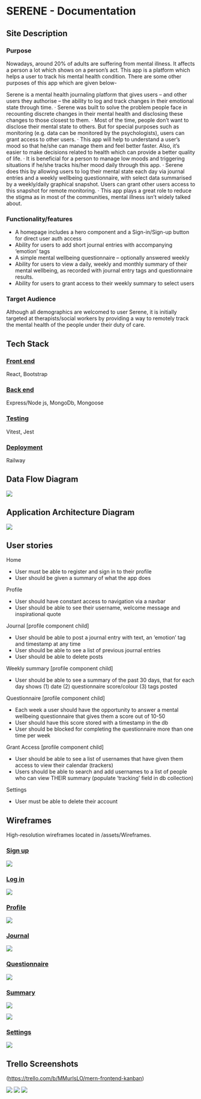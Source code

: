 # SERENE - Documentation 

## Site Description

### Purpose 

 
Nowadays, around 20% of adults are suffering from mental illness. It affects a person a lot which shows on a person’s act.  This app is a platform which helps a user to track his mental health condition. There are some other purposes of this app which are given below-
 
Serene is a mental health journaling platform that gives users – and other users they authorise – the ability to log and track changes in their emotional state through time.
·  	Serene was built to solve the problem people face in recounting discrete changes in their mental health and disclosing these changes to those closest to them.
·  	Most of the time, people don’t want to disclose their mental state to others. But for special purposes such as monitoring (e.g. data can be monitored by the psychologists), users can grant access to other users.
·  	This app will help to understand a user’s mood so that he/she can manage them and feel better faster. Also, it’s easier to make decisions related to health which can provide a better quality of life.
·  	It is beneficial for a person to manage low moods and triggering situations if he/she tracks his/her mood daily through this app.
·  	Serene does this by allowing users to log their mental state each day via journal entries and a weekly wellbeing questionnaire, with select data summarised by a weekly/daily graphical snapshot. Users can grant other users access to this snapshot for remote monitoring. 
·  	This app plays a great role to reduce the stigma as in most of the communities, mental illness isn’t widely talked about.



### Functionality/features 

- A homepage includes a hero component and a Sign-in/Sign-up button for direct user auth access
- Ability for users to add short journal entries with accompanying ‘emotion’ tags
- A simple mental wellbeing questionnaire – optionally answered weekly 
- Ability for users to view a daily, weekly and monthly summary of their mental wellbeing, as recorded with journal entry tags and questionnaire results. 
- Ability for users to grant access to their weekly summary to select users

### Target Audience 

Although all demographics are welcomed to user Serene, it is initially targeted at therapists/social workers by providing a way to remotely track the mental health of the people under their duty of care.
  
## Tech Stack 

### <u>Front end</u>

React, Bootstrap

### <u>Back end</u>

Express/Node js, MongoDb, Mongoose 

### <u>Testing</u>

Vitest, Jest

### <u>Deployment</u>

Railway 

## Data Flow Diagram

![](./docs/dataflow.jpeg)

## Application Architecture Diagram



![](./docs/architecture.png)

## User stories 

Home 
- User must be able to register and sign in to their profile 
- User should be given a summary of what the app does 

Profile 
- User should have constant access to navigation via a navbar
- User should be able to see their username, welcome message and inspirational quote

Journal [profile component child]
- User should be able to post a journal entry with text, an ‘emotion’ tag and timestamp at any time
- User should be able to see a list of previous journal entries
- User should be able to delete posts


Weekly summary [profile component child]
- User should be able to see a summary of the past 30 days, that for each day shows (1) date (2) questionnaire score/colour (3) tags posted 

Questionnaire [profile component child]
- Each week a user should have the opportunity to answer a mental wellbeing questionnaire that gives them a score out of 10-50  
- User should have this score stored with a timestamp in the db
- User should be blocked for completing the questionnaire more than one time per week

Grant Access [profile component child]
- User should be able to see a list of usernames that have given them access to view their calendar (trackers) 
- Users should be able to search and add usernames to a list of people who can view THEIR summary (populate ‘tracking’ field in db collection)

Settings 
- User must be able to delete their account


## Wireframes 

High-resolution wireframes located in /assets/Wireframes.

### <u>Sign up</u>

![](/./docs/wireframe%20screen%20comparison/loginwire.png)


### <u>Log in</u>
![](/./docs/wireframe%20screen%20comparison/signupwire.png)

### <u>Profile</u>
![](/./docs/wireframe%20screen%20comparison/homewire.png)

### <u>Journal</u>
![](/./docs/wireframe%20screen%20comparison/journalwire.png)

### <u>Questionnaire</u>
![](/./docs/wireframe%20screen%20comparison/questionairewire.png)

### <u>Summary</u>
![](/./docs/wireframe%20screen%20comparison/summarywire.png)

![](/./docs/wireframe%20screen%20comparison/summarymobile.png)

### <u>Settings</u>
![](/./docs/wireframe%20screen%20comparison/settingswire.png)

## Trello Screenshots 
(https://trello.com/b/MMurIsLO/mern-frontend-kanban)  

![](/./docs/trello2.png)
![](/./docs/trello3.png)
![](/./docs/trello1.png)